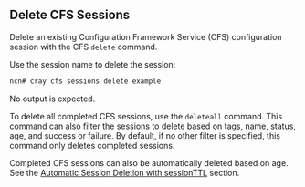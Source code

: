 ## Delete CFS Sessions

Delete an existing Configuration Framework Service \(CFS\) configuration session with the CFS `delete` command.

Use the session name to delete the session:

```bash
ncn# cray cfs sessions delete example
```

No output is expected.

To delete all completed CFS sessions, use the `deleteall` command. This command can also filter the sessions to delete based on tags, name, status, age, and success or failure. By default, if no other filter is specified, this command only deletes completed sessions.

Completed CFS sessions can also be automatically deleted based on age. See the [Automatic Session Deletion with sessionTTL](Automatic_Session_Deletion_with_sessionTTL.md) section.



